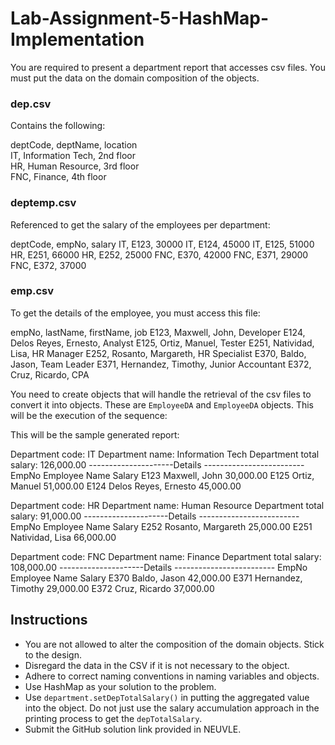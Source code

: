 # Lab-Assignment-5-HashMap-Implementation
You are required to present a department report that accesses csv files. You must put the data on the domain composition of the objects.

### dep.csv
Contains the following:

deptCode, deptName, location  
IT, Information Tech, 2nd floor  
HR, Human Resource, 3rd floor  
FNC, Finance, 4th floor  

### deptemp.csv
Referenced to get the salary of the employees per department:

deptCode, empNo, salary
IT, E123, 30000
IT, E124, 45000
IT, E125, 51000
HR, E251, 66000
HR, E252, 25000
FNC, E370, 42000
FNC, E371, 29000
FNC, E372, 37000

### emp.csv
To get the details of the employee, you must access this file:

empNo, lastName, firstName, job
E123, Maxwell, John, Developer
E124, Delos Reyes, Ernesto, Analyst
E125, Ortiz, Manuel, Tester
E251, Natividad, Lisa, HR Manager
E252, Rosanto, Margareth, HR Specialist
E370, Baldo, Jason, Team Leader
E371, Hernandez, Timothy, Junior Accountant
E372, Cruz, Ricardo, CPA

You need to create objects that will handle the retrieval of the csv files to convert it into objects. These are `EmployeeDA` and `EmployeeDA` objects. This will be the execution of the sequence:

This will be the sample generated report:

Department code: IT
Department name: Information Tech
Department total salary: 126,000.00
---------------------Details -------------------------
EmpNo Employee Name Salary
E123 Maxwell, John 30,000.00
E125 Ortiz, Manuel 51,000.00
E124 Delos Reyes, Ernesto 45,000.00

Department code: HR
Department name: Human Resource
Department total salary: 91,000.00
---------------------Details -------------------------
EmpNo Employee Name Salary
E252 Rosanto, Margareth 25,000.00
E251 Natividad, Lisa 66,000.00

Department code: FNC
Department name: Finance
Department total salary: 108,000.00
---------------------Details -------------------------
EmpNo Employee Name Salary
E370 Baldo, Jason 42,000.00
E371 Hernandez, Timothy 29,000.00
E372 Cruz, Ricardo 37,000.00


## Instructions

- You are not allowed to alter the composition of the domain objects. Stick to the design.
- Disregard the data in the CSV if it is not necessary to the object.
- Adhere to correct naming conventions in naming variables and objects.
- Use HashMap as your solution to the problem.
- Use `department.setDepTotalSalary()` in putting the aggregated value into the object. Do not just use the salary accumulation approach in the printing process to get the `depTotalSalary`.
- Submit the GitHub solution link provided in NEUVLE.
